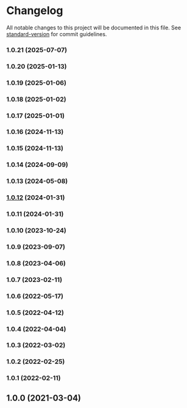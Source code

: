 # Changelog

All notable changes to this project will be documented in this file. See [standard-version](https://github.com/conventional-changelog/standard-version) for commit guidelines.

### 1.0.21 (2025-07-07)

### 1.0.20 (2025-01-13)

### 1.0.19 (2025-01-06)

### 1.0.18 (2025-01-02)

### 1.0.17 (2025-01-01)

### 1.0.16 (2024-11-13)

### 1.0.15 (2024-11-13)

### 1.0.14 (2024-09-09)

### 1.0.13 (2024-05-08)

### [1.0.12](https://github.com/Kikobeats/country-vat/compare/v1.0.11...v1.0.12) (2024-01-31)

### 1.0.11 (2024-01-31)

### 1.0.10 (2023-10-24)

### 1.0.9 (2023-09-07)

### 1.0.8 (2023-04-06)

### 1.0.7 (2023-02-11)

### 1.0.6 (2022-05-17)

### 1.0.5 (2022-04-12)

### 1.0.4 (2022-04-04)

### 1.0.3 (2022-03-02)

### 1.0.2 (2022-02-25)

### 1.0.1 (2022-02-11)

## 1.0.0 (2021-03-04)
